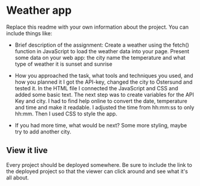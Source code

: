 # Weather app

Replace this readme with your own information about the project. You can include things like:

- Brief description of the assignment:
Create a weather using the fetch() function in JavaScript to load the weather data into your page. Present some data on your web app: 
the city name
the temperature
and what type of weather it is
sunset and sunrise

- How you approached the task, what tools and techniques you used, and how you planned it
I got the API-key, changed the city to Östersund and tested it. In the HTML file I connected the JavaScript and CSS and added some basic text. The next step was to create variables for the API Key and city. I had to find help online to convert the date, temperature and time and make it readable. I adjusted the time from hh:mm:ss to only hh:mm. Then I used CSS to style the app. 

- If you had more time, what would be next?
Some more styling, maybe try to add another city.

## View it live
Every project should be deployed somewhere. Be sure to include the link to the deployed project so that the viewer can click around and see what it's all about.
